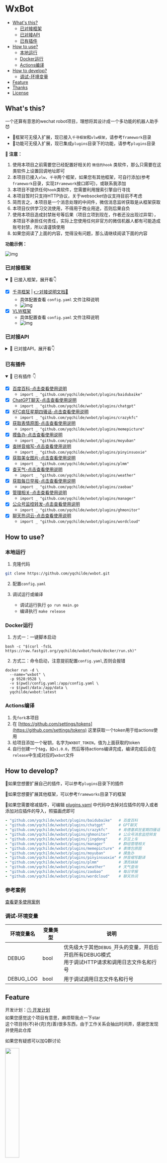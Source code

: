 # WxBot

* [What's this?](#whats-this)
    * [已对接框架](#已对接框架)
    * [已对接API](#已对接api)
    * [已有插件](#已有插件)
* [How to use?](#how-to-use)
    * [本地运行](#本地运行)
    * [Docker运行](#docker运行)
    * [Actions编译](#actions编译)
* [How to develop?](#how-to-develop)
    * [调试-环境变量](#调试-环境变量) 
* [Feature](#feature)
* [Thanks](#thanks)
* [License](#license)

## What's this?

一个还算有意思的wechat robot项目，理想将其设计成一个多功能的机器人助手 😈

* 🤨框架可无侵入扩展，现已接入`千寻框架`和`vlw框架`，请参考`framework`目录
* 🤨功能可无侵入扩展，现已集成`plugins`目录下的功能，请参考`plugins`目录

**🔔 注意：**

1. 使用本项目之前需要您已经配置好相关的 `微信的hook` 类软件，那么只需要在这类软件上设置回调地址即可
2. 本项目已接入`vlw`、`千寻`两个框架，如果您有其他框架，可自行添加(参考`framework`目录，实现`IFramework`接口即可)，或联系我添加
3. 本项目不提供任何`hook`类软件，您需要利用搜索引擎自行寻找
4. 本项目暂时只支持HTTP协议，关于websocket协议支持目前不考虑
5. 简而言之，本项目是一个消息处理的中间件，微信消息监听获取是从框架获取
6. 本项目仅供学习交流使用，不得用于商业用途，否则后果自负
7. 使用本项目造成封禁账号等后果（项目立项到现在，作者还没出现过异常），本项目不承担任何责任，实际上您使用任何非官方的微信机器人都有可能造成账号封禁，所以请谨慎使用
8. 如果您阅读了上面的内容，觉得没有问题，那么请继续阅读下面的内容

**功能示例：**

![img](docs/screenshots.jpg)

### 已对接框架

<details open>
<summary>🎁 已接入框架，展开看👇</summary>

* [x] [千寻框架](https://gitee.com/qxvxhook/pc-vx-hook-http-api/tree/36018/%E5%8D%83%E5%AF%BB%E6%A1%86%E6%9E%B6) | [👉对接说明文档👀](docs/qianxun.md)
    * 具体配置查看 `config.yaml` 文件注释说明
    * ![img](docs/qianxun.png)
* [x] [VLW框架](https://github.com/yqchilde/wxbot)
    * 具体配置查看 `config.yaml` 文件注释说明
    * ![img](docs/vlw.png)

</details>

### 已对接API

<details>
<summary>🎁 已对接API，展开看👇</summary>

```go
// IFramework 这是接入框架所定义的接口
type IFramework interface {
	// Callback 这是消息回调方法，vx框架回调消息转发给该Server
	Callback(func(*Event, IFramework))

	// GetMemePictures 获取表情包图片地址(迷因图)
	// return: 图片链接(网络URL或图片base64)
	GetMemePictures(message *Message) string

	// SendText 发送文本消息
	// toWxId: 好友ID/群ID
	// text: 文本内容
	SendText(toWxId, text string) error

	// SendTextAndAt 发送文本消息并@，只有群聊有效
	// toGroupWxId: 群ID
	// toWxId: 好友ID/群ID/all
	// toWxName: 好友昵称/群昵称，留空为自动获取
	// text: 文本内容
	SendTextAndAt(toGroupWxId, toWxId, toWxName, text string) error

	// SendImage 发送图片消息
	// toWxId: 好友ID/群ID
	// path: 图片路径
	SendImage(toWxId, path string) error

	// SendShareLink 发送分享链接消息
	// toWxId: 好友ID/群ID
	// title: 标题
	// desc: 描述
	// imageUrl: 图片链接
	// jumpUrl: 跳转链接
	SendShareLink(toWxId, title, desc, imageUrl, jumpUrl string) error

	// SendFile 发送文件消息
	// toWxId: 好友ID/群ID/公众号ID
	// path: 本地文件绝对路径
	SendFile(toWxId, path string) error

	// SendVideo 发送视频消息
	// toWxId: 好友ID/群ID/公众号ID
	// path: 本地视频文件绝对路径
	SendVideo(toWxId, path string) error

	// SendEmoji 发送表情消息
	// toWxId: 好友ID/群ID/公众号ID
	// path: 本地动态表情文件绝对路径
	SendEmoji(toWxId, path string) error

	// SendMusic 发送音乐消息
	// toWxId: 好友ID/群ID/公众号ID
	// name: 音乐名称
	// author: 音乐作者
	// app: 音乐来源(VLW需留空)，酷狗/wx79f2c4418704b4f8，网易云/wx8dd6ecd81906fd84，QQ音乐/wx5aa333606550dfd5
	// jumpUrl: 音乐跳转链接
	// musicUrl: 网络歌曲直链
	// coverUrl: 封面图片链接
	SendMusic(toWxId, name, author, app, jumpUrl, musicUrl, coverUrl string) error

	// SendMiniProgram 发送小程序消息
	// toWxId: 好友ID/群ID/公众号ID
	// ghId: 小程序ID
	// title: 标题
	// content: 内容
	// imagePath: 图片路径, 本地图片路径或网络图片URL
	// jumpPath: 小程序点击跳转地址，例如：pages/index/index.html
	SendMiniProgram(toWxId, ghId, title, content, imagePath, jumpPath string) error

	// SendMessageRecord 发送消息记录
	// toWxId: 好友ID/群ID/公众号ID
	// title: 仅供电脑上显示用，手机上的话微信会根据[显示昵称]来自动生成 谁和谁的聊天记录
	// dataList:
	// 	- wxid: 发送此条消息的人的wxid
	// 	- nickName: 显示的昵称(可随意伪造)
	// 	- timestamp: 10位时间戳
	// 	- msg: 消息内容
	SendMessageRecord(toWxId, title string, dataList []map[string]interface{}) error

	// SendMessageRecordXML 发送消息记录(XML方式)
	// toWxId: 好友ID/群ID/公众号ID
	// xmlStr: 消息记录XML代码
	SendMessageRecordXML(toWxId, xmlStr string) error

	// SendFavorites 发送收藏消息
	// toWxId: 好友ID/群ID/公众号ID
	// favoritesId: 收藏夹ID
	SendFavorites(toWxId, favoritesId string) error

	// SendXML 发送XML消息
	// toWxId: 好友ID/群ID/公众号ID
	// xmlStr: XML代码
	SendXML(toWxId, xmlStr string) error

	// SendBusinessCard 发送名片消息
	// toWxId: 好友ID/群ID/公众号ID
	// targetWxId: 目标用户ID
	SendBusinessCard(toWxId, targetWxId string) error

	// AgreeFriendVerify 同意好友验证
	// v3: 验证V3
	// v4: 验证V4
	// scene: 验证场景
	AgreeFriendVerify(v3, v4, scene string) error

	// InviteIntoGroup 邀请好友加入群组
	// groupWxId: 群ID
	// wxId: 好友ID
	// typ: 邀请类型，1-直接拉，2-发送邀请链接
	InviteIntoGroup(groupWxId, wxId string, typ int) error

	// GetObjectInfo 获取对象信息
	// wxId: 好友ID/群ID/公众号ID
	// return: User, error
	GetObjectInfo(wxId string) (*User, error)

	// GetFriends 获取好友列表
	// isRefresh: 是否刷新 false-从缓存中获取，true-重新遍历二叉树并刷新缓存
	// return: []*User, error
	GetFriends(isRefresh bool) ([]*User, error)

	// GetGroups 获取群组列表
	// isRefresh: 是否刷新 false-从缓存中获取，true-重新遍历二叉树并刷新缓存
	// return: []*User, error
	GetGroups(isRefresh bool) ([]*User, error)

	// GetGroupMembers 获取群成员列表
	// groupWxId: 群ID
	// isRefresh: 是否刷新 false-从缓存中获取，true-重新遍历二叉树并刷新缓存
	// return: []*User, error
	GetGroupMembers(groupWxId string, isRefresh bool) ([]*User, error)

	// GetMPs 获取公众号订阅列表
	// isRefresh: 是否刷新 false-从缓存中获取，true-重新遍历二叉树并刷新缓存
	// return: []*User, error
	GetMPs(isRefresh bool) ([]*User, error)
}
```

</details>

### 已有插件

<details open>
<summary>🎁 已有插件 👇</summary>

* [x] [百度百科-点击查看使用说明](plugins/baidubaike)
    * `import _ "github.com/yqchilde/wxbot/plugins/baidubaike"`
* [x] [ChatGPT聊天-点击查看使用说明](plugins/chatgpt)
    * `import _ "github.com/yqchilde/wxbot/plugins/chatgpt"`
* [x] [KFC疯狂星期四骚话-点击查看使用说明](plugins/crazykfc)
    * `import _ "github.com/yqchilde/wxbot/plugins/crazykfc"`
* [x] [获取表情原图-点击查看使用说明](plugins/memepicture)
    * `import _ "github.com/yqchilde/wxbot/plugins/memepicture"`
* [x] [摸鱼办-点击查看使用说明](plugins/moyuban)
    * `import _ "github.com/yqchilde/wxbot/plugins/moyuban"`
* [x] [查拼音缩写-点击查看使用说明](plugins/pinyinsuoxie)
    * `import _ "github.com/yqchilde/wxbot/plugins/pinyinsuoxie"`
* [x] [获取美女图片-点击查看使用说明](plugins/plmm)
    * `import _ "github.com/yqchilde/wxbot/plugins/plmm"`
* [x] [查天气-点击查看使用说明](plugins/weather)
    * `import _ "github.com/yqchilde/wxbot/plugins/weather"`
* [x] [获取每日早报-点击查看使用说明](plugins/zaobao)
    * `import _ "github.com/yqchilde/wxbot/plugins/zaobao"`
* [x] [管理相关-点击查看使用说明](plugins/manager)
    * `import _ "github.com/yqchilde/wxbot/plugins/manager"`
* [x] [公众号监控转发-点击查看使用说明](plugins/ghmonitor)
    * `import _ "github.com/yqchilde/wxbot/plugins/ghmonitor"`
* [x] [聊天热词云-点击查看使用说明](plugins/ghmonitor)
    * `import _ "github.com/yqchilde/wxbot/plugins/wordcloud"`

</details>

## How to use?

### 本地运行

1. 克隆代码

```bash
git clone https://github.com/yqchilde/wxbot.git
```

2. 配置`config.yaml`

3. 调试运行或编译
   * 调试运行执行 `go run main.go`
   * 编译执行 `make release`

### Docker运行

1. 方式一：一键脚本启动

```shell
bash -c "$(curl -fsSL https://raw.fastgit.org/yqchilde/wxbot/hook/docker/run.sh)"
```

2. 方式二：命令启动，注意提前配置`config.yaml`,否则会报错
```shell
docker run -d \
  --name="wxbot" \
  -p 9528:9528 \
  -v $(pwd)/config.yaml:/app/config.yaml \
  -v $(pwd)/data:/app/data \
  yqchilde/wxbot:latest
```

### Actions编译

1. 先`fork`本项目
2. 在 [https://github.com/settings/tokens](https://github.com/settings/tokens) 这里获取一个token用于给actions使用
3. 给项目添加一个秘钥，名字为`WXBOT_TOKEN`，值为上面获取的token
4. 自行创建一个tag，如`v1.0.0`，然后等待actions编译完成，编译完成后会在`release`中生成对应的`wxbot`文件


## How to develop?

🤔如果您想要扩展自己的插件，可以参考`plugins`目录下的插件

🤔如果您想要扩展其他框架，可以参考`frameworks`目录下的框架

🤔如果您需要增减插件，可编辑 [plugins.yaml](plugins.yaml) 中代码中去掉对应插件的导入或者添加对应插件的导入，照猫画虎即可

```yaml
- "github.com/yqchilde/wxbot/plugins/baidubaike"   # 百度百科
- "github.com/yqchilde/wxbot/plugins/chatgpt"      # GPT聊天
- "github.com/yqchilde/wxbot/plugins/crazykfc"     # 肯德基疯狂星期四骚话
- "github.com/yqchilde/wxbot/plugins/ghmonitor"    # 公众号消息监控转发
- "github.com/yqchilde/wxbot/plugins/jingdong"     # 京豆上车
- "github.com/yqchilde/wxbot/plugins/manager"      # 群组管理相关
- "github.com/yqchilde/wxbot/plugins/memepicture"  # 表情包原图
- "github.com/yqchilde/wxbot/plugins/moyuban"      # 摸鱼办
- "github.com/yqchilde/wxbot/plugins/pinyinsuoxie" # 拼音缩写翻译
- "github.com/yqchilde/wxbot/plugins/plmm"         # 漂亮妹妹
- "github.com/yqchilde/wxbot/plugins/weather"      # 天气查询
- "github.com/yqchilde/wxbot/plugins/zaobao"       # 每日早报
- "github.com/yqchilde/wxbot/plugins/wordcloud"    # 聊天热词
```

### 参考案例

[查看更多使用案例](examples)

### 调试-环境变量

| 环境变量名 | 变量类型 | 说明                                                         |
| ---------- | -------- | ------------------------------------------------------------ |
| DEBUG      | bool     | 优先级大于其他`DEBUG_`开头的变量，开启后开启所有DEBUG模式<br />用于调试HTTP请求和调用日志文件名和行号 |
| DEBUG_LOG  | bool     | 用于调试调用日志文件名和行号                                 |

## Feature

开发计划：[🕒 开发计划](https://github.com/users/yqchilde/projects/2)  
如果您感觉这个项目有意思，麻烦帮我点一下star  
这个项目待(不)补(完)充(善)很多东西，由于工作关系会抽出时间弄，感谢您发现并使用此仓库

如果您有疑惑可以加Q群讨论

<img src="docs/qq.jpg" width=30%>

## Thanks

### JetBrains 开源证书支持

`yqchilde/wxbot` 项目一直以来都是在 JetBrains 公司旗下的 GoLand 集成开发环境中进行开发，基于 **free JetBrains Open Source license(s)** 正版免费授权，在此表达我的谢意。

<a href="https://www.jetbrains.com/?from=yqchilde/wxbot" target="_blank"><img src="https://raw.githubusercontent.com/panjf2000/illustrations/master/jetbrains/jetbrains-variant-4.png" width="200" align="middle"/></a>

### 开源项目

* 非Hook版机器人核心由 [openwechat](https://github.com/eatmoreapple/openwechat) SDK实现，在`nohook`分支，已暂停维护

* Hook版机器人框架我使用的是 ~~《我的框架》已跑路~~，现在用的是千寻，为hook分支

* hook分支大量借鉴了一个十分优秀的项目`ZeroBot-Plugin`的设计方案 👍🏻，其中很多基础代码来自`ZeroBot-Plugin`，在此基础上扩展了支持`wechat`的方式，非常感谢，Thanks♪(･ω･)ﾉ

## License

AGPL-3.0 license. See the [LICENSE](LICENSE) file for details.
